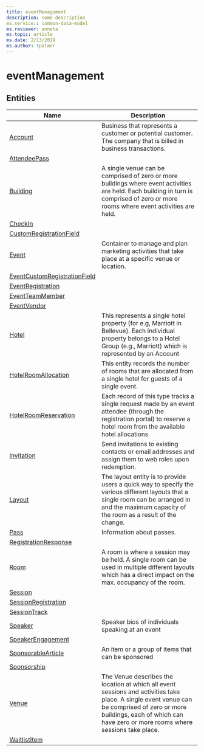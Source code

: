 ```yaml
---
title: eventManagement
description: some description
ms.service:: common-data-model
ms.reviewer: anneta
ms.topic: article
ms.date: 2/13/2019
ms.author: tpalmer
---
```


# eventManagement


## Entities

|Name|Description|
|---|---|
|[Account](Account.md)|Business that represents a customer or potential customer. The company that is billed in business transactions.  |
|[AttendeePass](AttendeePass.md)|  |
|[Building](Building.md)|A single venue can be comprised of zero or more buildings where event activities are held. Each building in turn is comprised of zero or more rooms where event activities are held.  |
|[CheckIn](CheckIn.md)|  |
|[CustomRegistrationField](CustomRegistrationField.md)|  |
|[Event](Event.md)|Container to manage and plan marketing activities that take place at a specific venue or location.  |
|[EventCustomRegistrationField](EventCustomRegistrationField.md)|  |
|[EventRegistration](EventRegistration.md)|  |
|[EventTeamMember](EventTeamMember.md)|  |
|[EventVendor](EventVendor.md)|  |
|[Hotel](Hotel.md)|This represents a single hotel property (for e.g, Marriott in Bellevue). Each individual property belongs to a Hotel Group (e.g., Marriott) which is represented by an Account  |
|[HotelRoomAllocation](HotelRoomAllocation.md)|This entity records the number of rooms that are allocated from a single hotel for guests of a single event.  |
|[HotelRoomReservation](HotelRoomReservation.md)|Each record of this type tracks a single request made by an event attendee (through the registration portal) to reserve a hotel room from the available hotel allocations  |
|[Invitation](Invitation.md)|Send invitations to existing contacts or email addresses and assign them to web roles upon redemption.  |
|[Layout](Layout.md)|The layout entity is to provide users a quick way to specify the various different layouts that a single room can be arranged in and the maximum capacity of the room as a result of the change.  |
|[Pass](Pass.md)|Information about passes.  |
|[RegistrationResponse](RegistrationResponse.md)|  |
|[Room](Room.md)|A room is where a session may be held. A single room can be used in multiple different layouts which has a direct impact on the max. occupancy of the room.  |
|[Session](Session.md)|  |
|[SessionRegistration](SessionRegistration.md)|  |
|[SessionTrack](SessionTrack.md)|  |
|[Speaker](Speaker.md)|Speaker bios of individuals speaking at an event  |
|[SpeakerEngagement](SpeakerEngagement.md)|  |
|[SponsorableArticle](SponsorableArticle.md)|An item or a group of items that can be sponsored  |
|[Sponsorship](Sponsorship.md)|  |
|[Venue](Venue.md)|The Venue describes the location at which all event sessions and activities take place. A single event venue can be comprised of zero or more buildings, each of which can have zero or more rooms where sessions take place.  |
|[WaitlistItem](WaitlistItem.md)|  |
